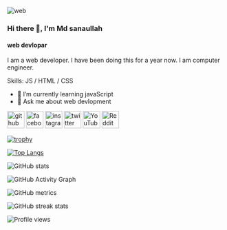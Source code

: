 ![web](https://scontent.fjsr8-1.fna.fbcdn.net/v/t39.30808-6/286944060_133874619275322_5007718467857530974_n.jpg?_nc_cat=103&ccb=1-7&_nc_sid=e3f864&_nc_ohc=RPQHQCUUoOwAX_OKThF&tn=My8EatLXxcsC695J&_nc_ht=scontent.fjsr8-1.fna&oh=00_AT-qeFKQm1uipCmnH631IGlJDBDl1TFmElvA0AxnzTtiyQ&oe=6357A0FB)



### Hi there 👋, I'm Md sanaullah
#### web devlopar


I am a web developer. I have been doing this for a year now. I am computer engineer.

Skills: JS / HTML / CSS




- 🌱 I’m currently learning javaScript 
- 💬 Ask me about web devlopment 

[<img src='https://cdn.jsdelivr.net/npm/simple-icons@3.0.1/icons/github.svg' alt='github' height='40'>](https://github.com/sanaullah963)  [<img src='https://cdn.jsdelivr.net/npm/simple-icons@3.0.1/icons/facebook.svg' alt='facebook' height='40'>](https://www.facebook.com/intisarsanaullah)  [<img src='https://cdn.jsdelivr.net/npm/simple-icons@3.0.1/icons/instagram.svg' alt='instagram' height='40'>](https://www.instagram.com/onlineincome_963//)  [<img src='https://cdn.jsdelivr.net/npm/simple-icons@3.0.1/icons/twitter.svg' alt='twitter' height='40'>](https://twitter.com/Onlineincome963)  [<img src='https://cdn.jsdelivr.net/npm/simple-icons@3.0.1/icons/youtube.svg' alt='YouTube' height='40'>](https://www.youtube.com/channel/onlineincomepolicy)  [<img src='https://cdn.jsdelivr.net/npm/simple-icons@3.0.1/icons/reddit.svg' alt='Reddit' height='40'>](https://www.reddit.com/user/onlineincome963)  

[![trophy](https://github-profile-trophy.vercel.app/?username=sanaullah963)](https://github.com/ryo-ma/github-profile-trophy)

[![Top Langs](https://github-readme-stats.vercel.app/api/top-langs/?username=sanaullah963)](https://github.com/anuraghazra/github-readme-stats)

  ![GitHub stats](https://github-readme-stats.vercel.app/api?username=sanaullah963&show_icons=true&count_private=true)

![GitHub Activity Graph](https://activity-graph.herokuapp.com/graph?username=sanaullah963)  

![GitHub metrics](https://metrics.lecoq.io/sanaullah963)  

![GitHub streak stats](https://github-readme-streak-stats.herokuapp.com/?user=sanaullah963)  

![Profile views](https://gpvc.arturio.dev/sanaullah963)  
